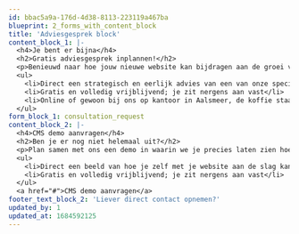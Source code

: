 ```yaml
---
id: bbac5a9a-176d-4d38-8113-223119a467ba
blueprint: 2_forms_with_content_block
title: 'Adviesgesprek block'
content_block_1: |-
  <h4>Je bent er bijna</h4>
  <h2>Gratis adviesgesprek inplannen!</h2>
  <p>Benieuwd naar hoe jouw nieuwe website kan bijdragen aan de groei van je bedrijf? Plan dan een vrijblijvend adviesgesprek met ons in</p>
  <ul>
    <li>Direct een strategisch en eerlijk advies van een van onze specialisten</li>
    <li>Gratis en volledig vrijblijvend; je zit nergens aan vast</li>
    <li>Online of gewoon bij ons op kantoor in Aalsmeer, de koffie staat klaar!</li>
  </ul>
form_block_1: consultation_request
content_block_2: |-
  <h4>CMS demo aanvragen</h4>
  <h2>Ben je er nog niet helemaal uit?</h2>
  <p>Plan samen met ons een demo in waarin we je precies laten zien hoe gebruiksvriendelijk het CMS is. Vul je e-mailadres in en ontdek het.</p>
  <ul>
    <li>Direct een beeld van hoe je zelf met je website aan de slag kan</li>
    <li>Gratis en volledig vrijblijvend; je zit nergens aan vast</li>
  </ul>
  <a href="#">CMS demo aanvragen</a>
footer_text_block_2: 'Liever direct contact opnemen?'
updated_by: 1
updated_at: 1684592125
---
```

